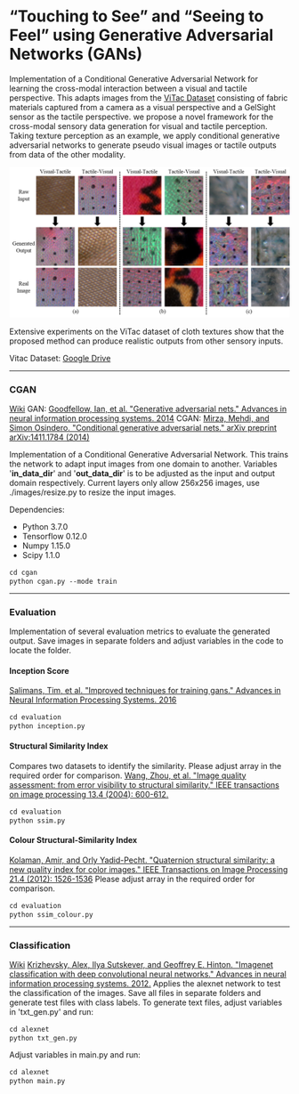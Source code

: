 # “Touching to See” and “Seeing to Feel” using Generative Adversarial Networks (GANs)

Implementation of a Conditional Generative Adversarial Network for learning the cross-modal interaction between a visual and tactile perspective. This adapts images from the [ViTac Dataset](https://arxiv.org/pdf/1802.07490.pdf) consisting of fabric materials captured from a camera as a visual perspective and a GelSight sensor as the tactile perspective. we propose a novel framework for the cross-modal sensory data generation for visual and tactile perception. Taking texture perception as an example, we apply conditional generative adversarial networks to generate pseudo visual images or tactile outputs from data of the other modality.

![](https://github.com/SirTune/vis_tac_cross_modal/blob/master/img/cloth_images.png)

Extensive experiments on the ViTac dataset of cloth textures show that the proposed method can produce realistic outputs from other sensory inputs.

Vitac Dataset: [Google Drive](https://drive.google.com/file/d/1uYy4JguBlEeTllF9Ch6ZRixsTprGPpVJ/view?usp=sharing)
___
### CGAN
[Wiki](https://en.wikipedia.org/wiki/Generative_adversarial_network)
GAN: [Goodfellow, Ian, et al. "Generative adversarial nets." Advances in neural information processing systems. 2014](http://papers.nips.cc/paper/5423-generative-adversarial-nets)
CGAN: [Mirza, Mehdi, and Simon Osindero. "Conditional generative adversarial nets." arXiv preprint arXiv:1411.1784 (2014)](https://arxiv.org/abs/1411.1784)

Implementation of a Conditional Generative Adversarial Network. This trains the network to adapt input images from one domain to another. Variables '**in_data_dir**' and '**out_data_dir**' is to be adjusted as the input and output domain respectively.
Current layers only allow 256x256 images, use ./images/resize.py to resize the input images.

Dependencies:
* Python 3.7.0
* Tensorflow 0.12.0
* Numpy 1.15.0
* Scipy 1.1.0

```
cd cgan
python cgan.py --mode train
```

___
### Evaluation
Implementation of several evaluation metrics to evaluate the generated output. Save images in separate folders and adjust variables in the code to locate the folder.
#### Inception Score
[Salimans, Tim, et al. "Improved techniques for training gans." Advances in Neural Information Processing Systems. 2016](http://papers.nips.cc/paper/6124-improved-techniques-for-training-gans)

```
cd evaluation
python inception.py
```
#### Structural Similarity Index
Compares two datasets to identify the similarity. Please adjust array in the required order for comparison.
[Wang, Zhou, et al. "Image quality assessment: from error visibility to structural similarity." IEEE transactions on image processing 13.4 (2004): 600-612.](https://ieeexplore.ieee.org/abstract/document/1284395?reload=true)
```
cd evaluation
python ssim.py
```
#### Colour Structural-Similarity Index
[Kolaman, Amir, and Orly Yadid-Pecht. "Quaternion structural similarity: a new quality index for color images." IEEE Transactions on Image Processing 21.4 (2012): 1526-1536](https://ieeexplore.ieee.org/abstract/document/6112222)
Please adjust array in the required order for comparison.
```
cd evaluation
python ssim_colour.py
```
___
### Classification
[Wiki](https://en.wikipedia.org/wiki/AlexNet)
[Krizhevsky, Alex, Ilya Sutskever, and Geoffrey E. Hinton. "Imagenet classification with deep convolutional neural networks." Advances in neural information processing systems. 2012.](http://papers.nips.cc/paper/4824-imagenet-classification-with-deep-convolutional-neural-networks)
Applies the alexnet network to test the classification of the images. Save all files in separate folders and generate test files with class labels. To generate text files, adjust variables in 'txt_gen.py' and run:
```
cd alexnet
python txt_gen.py
```
Adjust variables in main.py and run:
```
cd alexnet
python main.py
```
